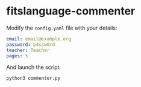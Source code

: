 # fitslanguage-commenter
Modify the `config.yaml` file with your details:
```yaml
email: email@example.org
password: p4ssw0rd
teacher: Teacher
pages: 5
```

And launch the script:
```python
python3 commenter.py
```
